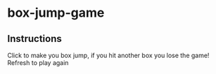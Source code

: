 # box-jump-game

## Instructions

Click to make you box jump, if you hit another box you lose the game!
Refresh to play again
